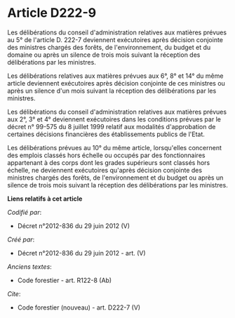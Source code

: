 # Article D222-9

Les délibérations du conseil d'administration relatives aux matières prévues au 5° de l'article D. 222-7 deviennent
exécutoires après décision conjointe des ministres chargés des forêts, de l'environnement, du budget et du domaine ou après
un silence de trois mois suivant la réception des délibérations par les ministres. 

Les délibérations relatives aux matières prévues aux 6°, 8° et 14° du même article deviennent exécutoires après décision
conjointe de ces ministres ou après un silence d'un mois suivant la réception des délibérations par les ministres. 

Les délibérations du conseil d'administration relatives aux matières prévues aux 2°, 3° et 4° deviennent exécutoires dans les
conditions prévues par le décret n° 99-575 du 8 juillet 1999 relatif aux modalités d'approbation de certaines décisions
financières des établissements publics de l'Etat. 

Les délibérations prévues au 10° du même article, lorsqu'elles concernent des emplois classés hors échelle ou occupés par des
fonctionnaires appartenant à des corps dont les grades supérieurs sont classés hors échelle, ne deviennent exécutoires
qu'après décision conjointe des ministres chargés des forêts, de l'environnement et du budget ou après un silence de trois
mois suivant la réception des délibérations par les ministres.

**Liens relatifs à cet article**

_Codifié par_:

  - Décret n°2012-836 du 29 juin 2012 (V)

_Créé par_:

  - Décret n°2012-836 du 29 juin 2012 - art. (V)

_Anciens textes_:

  - Code forestier - art. R122-8 (Ab)

_Cite_:

  - Code forestier (nouveau) - art. D222-7 (V)
